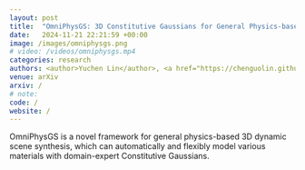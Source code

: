 ```yaml
---
layout: post
title:  "OmniPhysGS: 3D Constitutive Gaussians for General Physics-based Dynamics Generation"
date:   2024-11-21 22:21:59 +00:00
image: /images/omniphysgs.png
# video: /videos/omniphysgs.mp4
categories: research
authors: <author>Yuchen Lin</author>, <a href="https://chenguolin.github.io/">Chenguo Lin</a>, <a href="">Jianjin Xu</a>, <a href="http://www.muyadong.com/">Yadong Mu</a>
venue: arXiv
arxiv: /
# note: 
code: /
website: /
---
```

OmniPhysGS is a novel framework for general physics-based 3D dynamic scene synthesis, which can automatically and flexibly model various materials with domain-expert Constitutive Gaussians. 